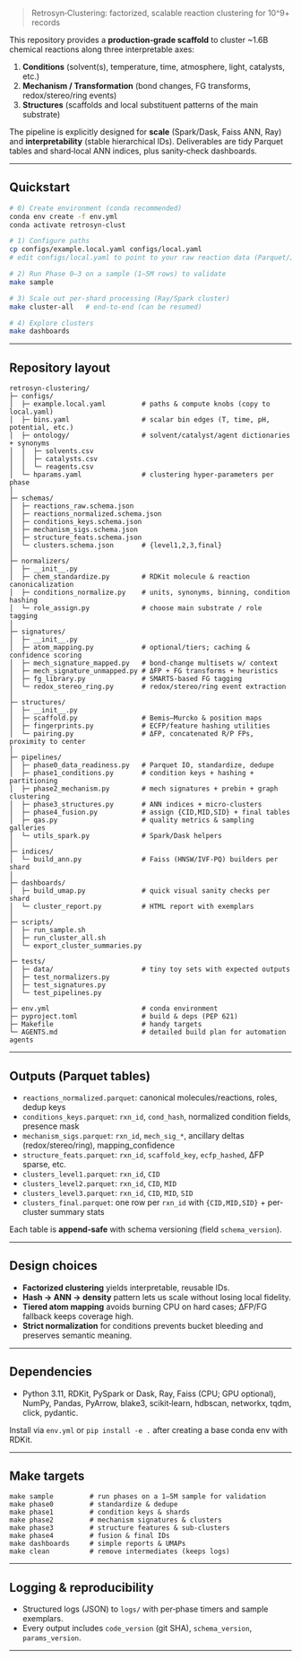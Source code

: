 > Retrosyn‑Clustering: factorized, scalable reaction clustering for 10^9+ records

This repository provides a **production‑grade scaffold** to cluster ~1.6B chemical reactions along three interpretable axes:

1. **Conditions** (solvent(s), temperature, time, atmosphere, light, catalysts, etc.)
2. **Mechanism / Transformation** (bond changes, FG transforms, redox/stereo/ring events)
3. **Structures** (scaffolds and local substituent patterns of the main substrate)

The pipeline is explicitly designed for **scale** (Spark/Dask, Faiss ANN, Ray) and **interpretability** (stable hierarchical IDs). Deliverables are tidy Parquet tables and shard‑local ANN indices, plus sanity‑check dashboards.

---

## Quickstart

```bash
# 0) Create environment (conda recommended)
conda env create -f env.yml
conda activate retrosyn-clust

# 1) Configure paths
cp configs/example.local.yaml configs/local.yaml
# edit configs/local.yaml to point to your raw reaction data (Parquet/JSON/CSV)

# 2) Run Phase 0–3 on a sample (1–5M rows) to validate
make sample

# 3) Scale out per-shard processing (Ray/Spark cluster)
make cluster-all   # end-to-end (can be resumed)

# 4) Explore clusters
make dashboards
```

---

## Repository layout

```
retrosyn-clustering/
├─ configs/
│  ├─ example.local.yaml         # paths & compute knobs (copy to local.yaml)
│  ├─ bins.yaml                  # scalar bin edges (T, time, pH, potential, etc.)
│  ├─ ontology/                  # solvent/catalyst/agent dictionaries + synonyms
│  │  ├─ solvents.csv
│  │  ├─ catalysts.csv
│  │  └─ reagents.csv
│  └─ hparams.yaml               # clustering hyper-parameters per phase
│
├─ schemas/
│  ├─ reactions_raw.schema.json
│  ├─ reactions_normalized.schema.json
│  ├─ conditions_keys.schema.json
│  ├─ mechanism_sigs.schema.json
│  ├─ structure_feats.schema.json
│  └─ clusters.schema.json       # {level1,2,3,final}
│
├─ normalizers/
│  ├─ __init__.py
│  ├─ chem_standardize.py        # RDKit molecule & reaction canonicalization
│  ├─ conditions_normalize.py    # units, synonyms, binning, condition hashing
│  └─ role_assign.py             # choose main substrate / role tagging
│
├─ signatures/
│  ├─ __init__.py
│  ├─ atom_mapping.py            # optional/tiers; caching & confidence scoring
│  ├─ mech_signature_mapped.py   # bond-change multisets w/ context
│  ├─ mech_signature_unmapped.py # ΔFP + FG transforms + heuristics
│  ├─ fg_library.py              # SMARTS-based FG tagging
│  └─ redox_stereo_ring.py       # redox/stereo/ring event extraction
│
├─ structures/
│  ├─ __init__.py
│  ├─ scaffold.py                # Bemis–Murcko & position maps
│  ├─ fingerprints.py            # ECFP/feature hashing utilities
│  └─ pairing.py                 # ΔFP, concatenated R/P FPs, proximity to center
│
├─ pipelines/
│  ├─ phase0_data_readiness.py   # Parquet IO, standardize, dedupe
│  ├─ phase1_conditions.py       # condition keys + hashing + partitioning
│  ├─ phase2_mechanism.py        # mech signatures + prebin + graph clustering
│  ├─ phase3_structures.py       # ANN indices + micro-clusters
│  ├─ phase4_fusion.py           # assign {CID,MID,SID} + final tables
│  ├─ qas.py                     # quality metrics & sampling galleries
│  └─ utils_spark.py             # Spark/Dask helpers
│
├─ indices/
│  └─ build_ann.py               # Faiss (HNSW/IVF-PQ) builders per shard
│
├─ dashboards/
│  ├─ build_umap.py              # quick visual sanity checks per shard
│  └─ cluster_report.py          # HTML report with exemplars
│
├─ scripts/
│  ├─ run_sample.sh
│  ├─ run_cluster_all.sh
│  └─ export_cluster_summaries.py
│
├─ tests/
│  ├─ data/                      # tiny toy sets with expected outputs
│  ├─ test_normalizers.py
│  ├─ test_signatures.py
│  └─ test_pipelines.py
│
├─ env.yml                       # conda environment
├─ pyproject.toml                # build & deps (PEP 621)
├─ Makefile                      # handy targets
└─ AGENTS.md                     # detailed build plan for automation agents
```

---

## Outputs (Parquet tables)

* `reactions_normalized.parquet`: canonical molecules/reactions, roles, dedup keys
* `conditions_keys.parquet`: `rxn_id`, `cond_hash`, normalized condition fields, presence mask
* `mechanism_sigs.parquet`: `rxn_id`, `mech_sig_*`, ancillary deltas (redox/stereo/ring), mapping_confidence
* `structure_feats.parquet`: `rxn_id`, `scaffold_key`, `ecfp_hashed`, ΔFP sparse, etc.
* `clusters_level1.parquet`: `rxn_id`, `CID`
* `clusters_level2.parquet`: `rxn_id`, `CID`, `MID`
* `clusters_level3.parquet`: `rxn_id`, `CID`, `MID`, `SID`
* `clusters_final.parquet`: one row per `rxn_id` with `{CID,MID,SID}` + per-cluster summary stats

Each table is **append‑safe** with schema versioning (field `schema_version`).

---

## Design choices

* **Factorized clustering** yields interpretable, reusable IDs.
* **Hash → ANN → density** pattern lets us scale without losing local fidelity.
* **Tiered atom mapping** avoids burning CPU on hard cases; ΔFP/FG fallback keeps coverage high.
* **Strict normalization** for conditions prevents bucket bleeding and preserves semantic meaning.

---

## Dependencies

* Python 3.11, RDKit, PySpark or Dask, Ray, Faiss (CPU; GPU optional), NumPy, Pandas, PyArrow, blake3, scikit‑learn, hdbscan, networkx, tqdm, click, pydantic.

Install via `env.yml` or `pip install -e .` after creating a base conda env with RDKit.

---

## Make targets

```make
make sample         # run phases on a 1–5M sample for validation
make phase0         # standardize & dedupe
make phase1         # condition keys & shards
make phase2         # mechanism signatures & clusters
make phase3         # structure features & sub-clusters
make phase4         # fusion & final IDs
make dashboards     # simple reports & UMAPs
make clean          # remove intermediates (keeps logs)
```

---

## Logging & reproducibility

* Structured logs (JSON) to `logs/` with per‑phase timers and sample exemplars.
* Every output includes `code_version` (git SHA), `schema_version`, `params_version`.

---